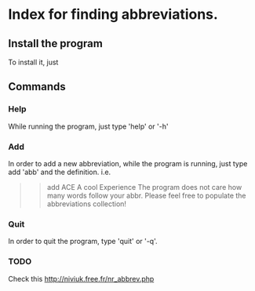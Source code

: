 # Index for finding abbreviations.

## Install the program
To install it, just 

## Commands

### Help
While running the program, just type 'help' or '-h'
### Add
In order to add a new abbreviation, while the program is running, just type add 'abb' and the definition.
i.e.
>> add ACE A cool Experience
The program does not care how many words follow your abbr.
Please feel free to populate the abbreviations collection!

### Quit
In order to quit the program, type 'quit' or '-q'.


### TODO
Check this http://niviuk.free.fr/nr_abbrev.php
